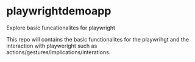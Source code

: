 # playwrightdemoapp
Explore basic funcationalites for playwright 

This repo will contains the basic functionalites for the playwrihgt and the interaction with playweright such as actions/gestures/implications/interations.
